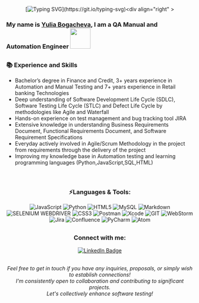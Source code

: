 <div align="center">  
   
[![Typing SVG](https://readme-typing-svg.herokuapp.com?color=008000&size=29&multiline=true&width=700&lines=Hello+World!+Welcome+To+My+GitHub+Profile!)](https://git.io/typing-svg)<div align="right" >
</div>
 
### My name is [Yulia Bogacheva](https://www.linkedin.com/in/yulia-bogach/), I am a QA Manual and Automation Engineer <img src="https://media.giphy.com/media/WUlplcMpOCEmTGBtBW/giphy.gif" width="55">

##

  ### 📚 Experience and Skills
  </div>
  
- Bachelor’s degree in Finance and Credit, 3+ years experience in Automation and Manual Testing and 7+ years experience in Retail banking Technologies
- Deep understanding of Software Development Life Cycle (SDLC), Software Testing Life Cycle (STLC) and Defect Life Cycle by methodologies like Agile and Waterfall
- Hands-on experience on test management and bug tracking tool JIRA
- Extensive knowledge in understanding Business Requirements Document, Functional Requirements Document, and Software Requirement Specifications
- Everyday actively involved in Agile/Scrum Methodology in the project from requirements through the delivery of the project
- Improving my knowledge base in Automation testing and learning programming languages (Python,JavaScript,SQL,HTML)
<br>


<div align="center">  
   
##

### ⚡Languages & Tools:

![JavaScript](https://img.shields.io/badge/JavaScript-323330?style=for-the-badge&logo=javascript&logoColor=F7DF1E)
![Python](https://img.shields.io/badge/Python-FFD43B?style=for-the-badge&logo=python&logoColor=blue)
![HTML5](https://img.shields.io/badge/HTML5-E34F26?style=for-the-badge&logo=html5&logoColor=white)
![MySQL](https://img.shields.io/badge/MySQL-005C84?style=for-the-badge&logo=mysql&logoColor=white)
![Markdown](https://img.shields.io/badge/Markdown-8A2BE2?style=for-the-badge&logo=Markdown&logoColor=white)
![SELENIUM WEBDRIVER](https://img.shields.io/badge/Selenium%20WebDriver-ce64d1?style=for-the-badge&logo=Selenium&logoColor=white)
![CSS3](https://img.shields.io/badge/CSS3-1572B6?style=for-the-badge&logo=css3&logoColor=white)
![Postman](https://img.shields.io/badge/Postman-FF6C37?style=for-the-badge&logo=Postman&logoColor=white)
![Xcode](https://img.shields.io/badge/Xcode-007ACC?style=for-the-badge&logo=Xcode&logoColor=white)
![GIT](https://img.shields.io/badge/GIT-E44C30?style=for-the-badge&logo=git&logoColor=white)
![WebStorm](https://img.shields.io/badge/WebStorm-b4c949?style=for-the-badge&logo=WebStorm&logoColor=white)
![Jira](https://img.shields.io/badge/Jira-0052CC?style=for-the-badge&logo=Jira&logoColor=white)
![Confluence](https://img.shields.io/badge/Confluence-1572B6?style=for-the-badge&logo=Confluence&logoColor=white)
![PyCharm](https://img.shields.io/badge/PyCharm-278160.svg?&style=for-the-badge&logo=PyCharm&logoColor=white)
![Atom](https://img.shields.io/badge/Atom-909cde?style=for-the-badge&logo=Atom&logoColor=white)
     
   
##

### Connect with me:

<div align="center">
<a href="https://www.linkedin.com/in/yulia-bogach/">
   <img src="https://img.shields.io/badge/LinkedIn-blue?style=for-the-badge&logo=linkedin&logoColor=white" alt="LinkedIn Badge"/>
  </a>
  
</div>

<br>

*Feel free to get in touch if you have any inquiries, proposals, or simply wish to establish connections! <br> I'm consistently open to collaboration and contributing to significant projects. <br> Let's collectively enhance software testing!*

<br>

